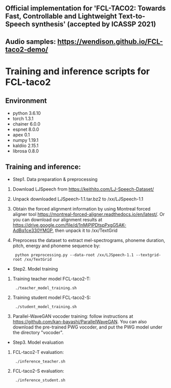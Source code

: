 ## Official implementation for 'FCL-TACO2: Towards Fast, Controllable and Lightweight Text-to-Speech synthesis' (accepted by ICASSP 2021)
## Audio samples: https://wendison.github.io/FCL-taco2-demo/
# Training and inference scripts for FCL-taco2

## Environment
*  python 3.6.10
*  torch 1.3.1
*  chainer 6.0.0
*  espnet 8.0.0
*  apex 0.1
*  numpy 1.19.1
*  kaldiio 2.15.1
*  librosa 0.8.0

## Training and inference:

*  Step1. Data preparation & preprocessing

1.  Download LJSpeech from https://keithito.com/LJ-Speech-Dataset/

2.  Unpack downloaded LJSpeech-1.1.tar.bz2 to /xx/LJSpeech-1.1

3.  Obtain the forced alignment information by using Montreal forced aligner tool https://montreal-forced-aligner.readthedocs.io/en/latest/. Or you can download our alignment results at https://drive.google.com/file/d/1nMjPlPDtspPxgG5AK-AdBq1ce330YMGP, then unpack it to /xx/TextGrid

4.  Preprocess the dataset to extract mel-spectrograms, phoneme duration, pitch, energy and phoneme sequence by:

         python preprocessing.py --data-root /xx/LJSpeech-1.1 --textgrid-root /xx/TextGrid



*  Step2. Model training

1.  Training teacher model FCL-taco2-T: 

         ./teacher_model_training.sh

2.  Training student model FCL-taco2-S: 

         ./student_model_training.sh

3.  Parallel-WaveGAN vocoder training: follow instructions at https://github.com/kan-bayashi/ParallelWaveGAN. You can also download the pre-trained PWG vocoder, and put the PWG model under the directory "vocoder".


*  Step3. Model evaluation

1.  FCL-taco2-T evaluation: 

         ./inference_teacher.sh

2.  FCL-taco2-S evaluation: 

         ./inference_student.sh


